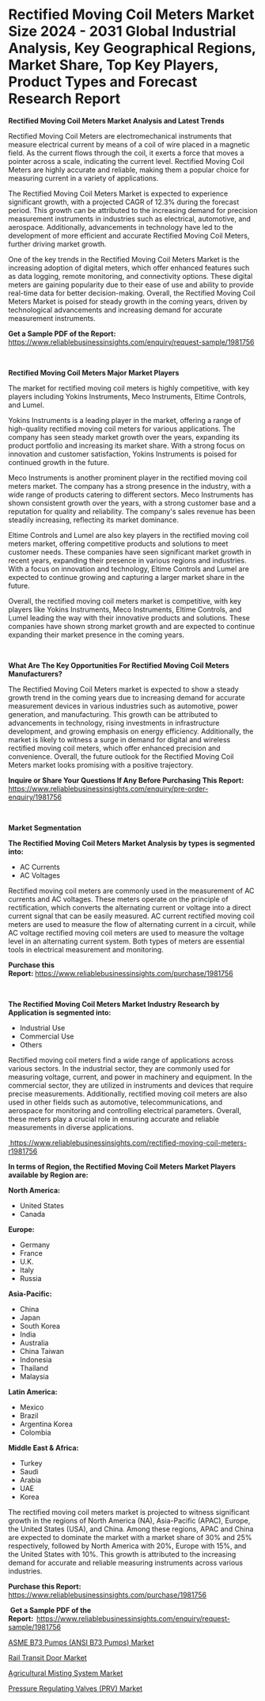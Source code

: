 <p><h1>Rectified Moving Coil Meters Market Size 2024 - 2031 Global Industrial Analysis, Key Geographical Regions, Market Share, Top Key Players, Product Types and Forecast Research Report</h1></p><p><strong>Rectified Moving Coil Meters Market Analysis and Latest Trends</strong></p>
<p><p>Rectified Moving Coil Meters are electromechanical instruments that measure electrical current by means of a coil of wire placed in a magnetic field. As the current flows through the coil, it exerts a force that moves a pointer across a scale, indicating the current level. Rectified Moving Coil Meters are highly accurate and reliable, making them a popular choice for measuring current in a variety of applications.</p><p>The Rectified Moving Coil Meters Market is expected to experience significant growth, with a projected CAGR of 12.3% during the forecast period. This growth can be attributed to the increasing demand for precision measurement instruments in industries such as electrical, automotive, and aerospace. Additionally, advancements in technology have led to the development of more efficient and accurate Rectified Moving Coil Meters, further driving market growth.</p><p>One of the key trends in the Rectified Moving Coil Meters Market is the increasing adoption of digital meters, which offer enhanced features such as data logging, remote monitoring, and connectivity options. These digital meters are gaining popularity due to their ease of use and ability to provide real-time data for better decision-making. Overall, the Rectified Moving Coil Meters Market is poised for steady growth in the coming years, driven by technological advancements and increasing demand for accurate measurement instruments.</p></p>
<p><strong>Get a Sample PDF of the Report:&nbsp;</strong> <a href="https://www.reliablebusinessinsights.com/enquiry/request-sample/1981756">https://www.reliablebusinessinsights.com/enquiry/request-sample/1981756</a></p>
<p>&nbsp;</p>
<p><strong>Rectified Moving Coil Meters Major Market Players</strong></p>
<p><p>The market for rectified moving coil meters is highly competitive, with key players including Yokins Instruments, Meco Instruments, Eltime Controls, and Lumel. </p><p>Yokins Instruments is a leading player in the market, offering a range of high-quality rectified moving coil meters for various applications. The company has seen steady market growth over the years, expanding its product portfolio and increasing its market share. With a strong focus on innovation and customer satisfaction, Yokins Instruments is poised for continued growth in the future.</p><p>Meco Instruments is another prominent player in the rectified moving coil meters market. The company has a strong presence in the industry, with a wide range of products catering to different sectors. Meco Instruments has shown consistent growth over the years, with a strong customer base and a reputation for quality and reliability. The company's sales revenue has been steadily increasing, reflecting its market dominance.</p><p>Eltime Controls and Lumel are also key players in the rectified moving coil meters market, offering competitive products and solutions to meet customer needs. These companies have seen significant market growth in recent years, expanding their presence in various regions and industries. With a focus on innovation and technology, Eltime Controls and Lumel are expected to continue growing and capturing a larger market share in the future.</p><p>Overall, the rectified moving coil meters market is competitive, with key players like Yokins Instruments, Meco Instruments, Eltime Controls, and Lumel leading the way with their innovative products and solutions. These companies have shown strong market growth and are expected to continue expanding their market presence in the coming years.</p></p>
<p>&nbsp;</p>
<p><strong>What Are The Key Opportunities For Rectified Moving Coil Meters Manufacturers?</strong></p>
<p><p>The Rectified Moving Coil Meters market is expected to show a steady growth trend in the coming years due to increasing demand for accurate measurement devices in various industries such as automotive, power generation, and manufacturing. This growth can be attributed to advancements in technology, rising investments in infrastructure development, and growing emphasis on energy efficiency. Additionally, the market is likely to witness a surge in demand for digital and wireless rectified moving coil meters, which offer enhanced precision and convenience. Overall, the future outlook for the Rectified Moving Coil Meters market looks promising with a positive trajectory.</p></p>
<p><strong>Inquire or Share Your Questions If Any Before Purchasing This Report:</strong> <a href="https://www.reliablebusinessinsights.com/enquiry/pre-order-enquiry/1981756">https://www.reliablebusinessinsights.com/enquiry/pre-order-enquiry/1981756</a></p>
<p>&nbsp;</p>
<p><strong>Market Segmentation</strong></p>
<p><strong>The Rectified Moving Coil Meters Market Analysis by types is segmented into:</strong></p>
<p><ul><li>AC Currents</li><li>AC Voltages</li></ul></p>
<p><p>Rectified moving coil meters are commonly used in the measurement of AC currents and AC voltages. These meters operate on the principle of rectification, which converts the alternating current or voltage into a direct current signal that can be easily measured. AC current rectified moving coil meters are used to measure the flow of alternating current in a circuit, while AC voltage rectified moving coil meters are used to measure the voltage level in an alternating current system. Both types of meters are essential tools in electrical measurement and monitoring.</p></p>
<p><strong>Purchase this Report:&nbsp;</strong><a href="https://www.reliablebusinessinsights.com/purchase/1981756">https://www.reliablebusinessinsights.com/purchase/1981756</a></p>
<p>&nbsp;</p>
<p><strong>The Rectified Moving Coil Meters Market Industry Research by Application is segmented into:</strong></p>
<p><ul><li>Industrial Use</li><li>Commercial Use</li><li>Others</li></ul></p>
<p><p>Rectified moving coil meters find a wide range of applications across various sectors. In the industrial sector, they are commonly used for measuring voltage, current, and power in machinery and equipment. In the commercial sector, they are utilized in instruments and devices that require precise measurements. Additionally, rectified moving coil meters are also used in other fields such as automotive, telecommunications, and aerospace for monitoring and controlling electrical parameters. Overall, these meters play a crucial role in ensuring accurate and reliable measurements in diverse applications.</p></p>
<p><a href="https://www.reliablebusinessinsights.com/rectified-moving-coil-meters-r1981756">&nbsp;https://www.reliablebusinessinsights.com/rectified-moving-coil-meters-r1981756</a></p>
<p><strong>In terms of Region, the Rectified Moving Coil Meters Market Players available by Region are:</strong></p>
<p>
    <p> <strong> North America: </strong>
        <ul>
            <li>United States</li>
            <li>Canada</li>
        </ul>
        </p> 
    <p> <strong> Europe: </strong>
        <ul>
            <li>Germany</li>
            <li>France</li>
            <li>U.K.</li>
            <li>Italy</li>
            <li>Russia</li>
        </ul>
        </p> 
    <p> <strong> Asia-Pacific: </strong>
        <ul>
            <li>China</li>
            <li>Japan</li>
            <li>South Korea</li>
            <li>India</li>
            <li>Australia</li>
            <li>China Taiwan</li>
            <li>Indonesia</li>
            <li>Thailand</li>
            <li>Malaysia</li>
        </ul>
        </p> 
    <p> <strong> Latin America: </strong>
        <ul>
            <li>Mexico</li>
            <li>Brazil</li>
            <li>Argentina Korea</li>
            <li>Colombia</li>
        </ul>
        </p> 
    <p> <strong> Middle East & Africa: </strong>
        <ul>
            <li>Turkey</li>
            <li>Saudi</li>
            <li>Arabia</li>
            <li>UAE</li>
            <li>Korea</li>
        </ul>
    </p>
    </p>
<p><p>The rectified moving coil meters market is projected to witness significant growth in the regions of North America (NA), Asia-Pacific (APAC), Europe, the United States (USA), and China. Among these regions, APAC and China are expected to dominate the market with a market share of 30% and 25% respectively, followed by North America with 20%, Europe with 15%, and the United States with 10%. This growth is attributed to the increasing demand for accurate and reliable measuring instruments across various industries.</p></p>
<p><strong>Purchase this Report: </strong><a href="https://www.reliablebusinessinsights.com/purchase/1981756">https://www.reliablebusinessinsights.com/purchase/1981756</a></p>
<p>&nbsp;<strong>Get a Sample PDF of the Report:&nbsp;&nbsp;</strong><a href="https://www.reliablebusinessinsights.com/enquiry/request-sample/1981756">https://www.reliablebusinessinsights.com/enquiry/request-sample/1981756</a></p>
<p><strong></strong></p>
<p><p><a href="https://github.com/dx0328/Market-Research-Report-List-4/blob/main/asme-b73-pumps-ansi-b73-pumps-market.md">ASME B73 Pumps (ANSI B73 Pumps) Market</a></p><p><a href="https://github.com/juancolorado15/Market-Research-Report-List-4/blob/main/rail-transit-door-market.md">Rail Transit Door Market</a></p><p><a href="https://github.com/mahnoor2003/Market-Research-Report-List-5/blob/main/agricultural-misting-system-market.md">Agricultural Misting System Market</a></p><p><a href="https://github.com/Glendatilghmankmgz0rbhwpy/Market-Research-Report-List-3/blob/main/pressure-regulating-valves-prv-market.md">Pressure Regulating Valves (PRV) Market</a></p></p>